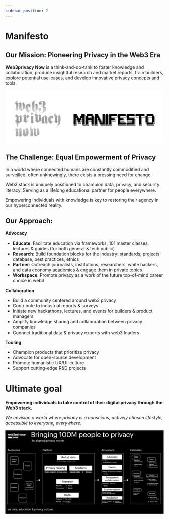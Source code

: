 ```yaml
---
sidebar_position: 2
---
```


# Manifesto

## Our Mission: Pioneering Privacy in the Web3 Era

**Web3privacy Now** is a think-and-do-tank to foster knowledge and collaboration, produce insightful research and market reports, train builders, explore potential use-cases, and develop innovative privacy concepts and tools.

![Web3Privacy Now Manifesto](./assets/manifesto-banner.png)

## The Challenge: Equal Empowerment of Privacy

In a world where connected humans are constantly commodified and surveilled, often unknowingly, there exists a pressing need for change. 

Web3 stack is uniquely positioned to champion data, privacy, and security literacy. Serving as a lifelong educational partner for people everywhere.

Empowering individuals with knowledge is key to restoring their agency in our hyperconnected reality.
 
## Our Approach:

**Advocacy** 
- **Educate**: Facilitate education via frameworks, 101 master classes, lectures & guides (for both general & tech public)
- **Research**: Build foundation blocks for the industry: standards, projects' database, best practices, ethics
- **Partner**: Outreach journalists, institutions, researchers, white hackers, and data economy academics & engage them in private topics
- **Workspace**: Promote privacy as a work of the future top-of-mind career choice in web3

**Collaboration**
- Build a community centered around web3 privacy
- Contribute to industrial reports & surveys
- Initiate new hackathons, lectures, and events for builders & product managers
- Amplify knowledge sharing and collaboration between privacy companies
- Connect traditional data & privacy experts with web3 leaders

**Tooling**
- Champion products that prioritize privacy
- Advocate for open-source development
- Promote humanistic UX/UI-culture
- Support cutting-edge R&D projects

# **Ultimate goal**

**Empowering individuals to take control of their digital privacy through the Web3 stack.**

_We envision a world where privacy is a conscious, actively chosen lifestyle, accessible to everyone, everywhere._

![Bringing 100M users to privacy market](./assets/Bringing-100M-to-privacy-market.png)
